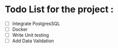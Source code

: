 
# Todo List for the project :

- [ ] Integrate PostgresSQL
- [ ] Docker 
- [ ] Write Unit testing
- [ ] Add Data Validation
